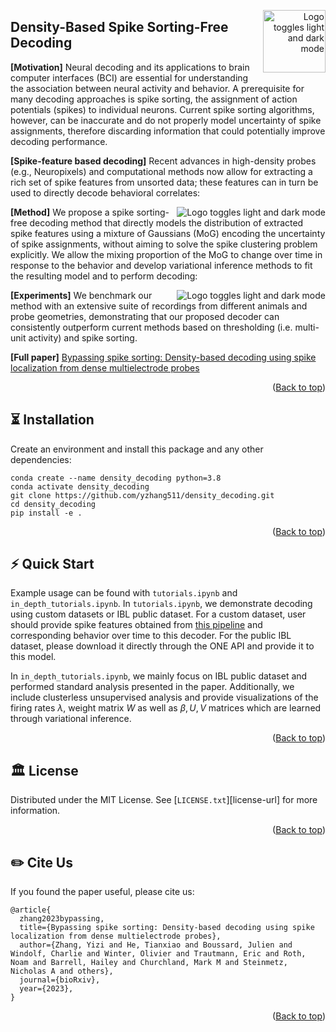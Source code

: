 <a name="readme-top" id="readme-top"></a>

<!-- PROJECT LOGO -->

<div width="100" align="right">
<a href="https://github.com/yzhang511/density_decoding">
    <picture>
      <source media="(prefers-color-scheme: dark)" srcset="https://github.com/yzhang511/density_decoding/blob/main/images/icon.png">
      <source media="(prefers-color-scheme: light)" srcset="https://github.com/yzhang511/density_decoding/blob/main/images/icon.png">
      <img alt="Logo toggles light and dark mode" src="https://github.com/yzhang511/density_decoding/blob/main/images/icon.png"  width="100" align="right">
    </picture>
</a>
</div>

## Density-Based Spike Sorting-Free Decoding
**[Motivation]** Neural decoding and its applications to brain computer interfaces (BCI) are essential for understanding the association between neural activity and behavior. A prerequisite for many decoding approaches is spike sorting, the assignment of action potentials (spikes) to individual neurons. Current spike sorting algorithms, however, can be inaccurate and do not properly model uncertainty of spike assignments, therefore discarding information that could potentially improve decoding performance.

**[Spike-feature based decoding]** Recent advances in high-density probes (e.g., Neuropixels) and computational methods now allow for extracting a rich set of spike features from unsorted data; these features can in turn be used to directly decode behavioral correlates:

<div align="right">
<a href="https://github.com/yzhang511/density_decoding">
    <picture>
      <source media="(prefers-color-scheme: dark)" srcset="https://github.com/yzhang511/density_decoding/blob/main/images/spike_localization_features.png">
      <source media="(prefers-color-scheme: light)" srcset="https://github.com/yzhang511/density_decoding/blob/main/images/spike_localization_features.png">
      <img alt="Logo toggles light and dark mode" src="https://github.com/yzhang511/density_decoding/blob/main/images/spike_localization_features.png"  align="right">
    </picture>
</a>
</div>

**[Method]** We propose a spike sorting-free decoding method that directly models the distribution of extracted spike features using a mixture of Gaussians (MoG) encoding the uncertainty of spike assignments, without aiming to solve the spike clustering problem explicitly. We allow the mixing proportion of the MoG to change over time in response to the behavior and develop variational inference methods to fit the resulting model and to perform decoding:

<div align="right">
<a href="https://github.com/yzhang511/density_decoding">
    <picture>
      <source media="(prefers-color-scheme: dark)" srcset="https://github.com/yzhang511/density_decoding/blob/main/images/model_diagram.png">
      <source media="(prefers-color-scheme: light)" srcset="https://github.com/yzhang511/density_decoding/blob/main/images/model_diagram.png">
      <img alt="Logo toggles light and dark mode" src="https://github.com/yzhang511/density_decoding/blob/main/images/model_diagram.png"  align="right">
    </picture>
</a>
</div>

**[Experiments]** We benchmark our method with an extensive suite of recordings from different animals and probe geometries, demonstrating that our proposed decoder can consistently outperform
current methods based on thresholding (i.e. multi-unit activity) and spike sorting.

**[Full paper]** [Bypassing spike sorting: Density-based decoding using spike localization from dense multielectrode probes](https://www.biorxiv.org/content/10.1101/2023.09.21.558869v1)

<p align="right">(<a href="#readme-top">Back to top</a>)</p>

## ⏳ Installation
Create an environment and install this package and any other dependencies:
```
conda create --name density_decoding python=3.8
conda activate density_decoding
git clone https://github.com/yzhang511/density_decoding.git
cd density_decoding
pip install -e .
```
<p align="right">(<a href="#readme-top">Back to top</a>)</p>

## ⚡️ Quick Start
Example usage can be found with `tutorials.ipynb` and `in_depth_tutorials.ipynb`. In `tutorials.ipynb`, we demonstrate decoding using custom datasets or IBL public dataset. For a custom dataset, user should provide spike features obtained from [this pipeline](https://github.com/int-brain-lab/spikes_localization_registration) and corresponding behavior over time to this decoder. For the public IBL dataset, please download it directly through the ONE API and provide it to this model. 

In `in_depth_tutorials.ipynb`, we mainly focus on IBL public dataset and performed standard analysis presented in the paper. Additionally, we include clusterless unsupervised analysis and provide visualizations of the firing rates $\lambda$, weight matrix $W$ as well as $\beta, U, V$ matrices which are learned through variational inference.

<p align="right">(<a href="#readme-top">Back to top</a>)</p>

<!-- LICENSE -->
## :classical_building: License

Distributed under the MIT License. See [`LICENSE.txt`][license-url] for more information.

<p align="right">(<a href="#readme-top">Back to top</a>)</p>

## ✏️ Cite Us

If you found the paper useful, please cite us:
```
@article{
  zhang2023bypassing,
  title={Bypassing spike sorting: Density-based decoding using spike localization from dense multielectrode probes},
  author={Zhang, Yizi and He, Tianxiao and Boussard, Julien and Windolf, Charlie and Winter, Olivier and Trautmann, Eric and Roth, Noam and Barrell, Hailey and Churchland, Mark M and Steinmetz, Nicholas A and others},
  journal={bioRxiv},
  year={2023},
}
```
<p align="right">(<a href="#readme-top">Back to top</a>)</p>

